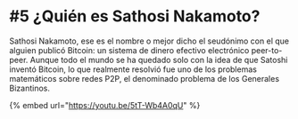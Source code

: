 # #5 ¿Quién es Sathosi Nakamoto?

Sathosi Nakamoto, ese es el nombre o mejor dicho el seudónimo con el que alguien publicó Bitcoin: un sistema de dinero efectivo electrónico peer-to-peer. Aunque todo el mundo se ha quedado solo con la idea de que Satoshi inventó Bitcoin, lo que realmente resolvió fue uno de los problemas matemáticos sobre redes P2P, el denominado problema de los Generales Bizantinos.

{% embed url="https://youtu.be/5tT-Wb4A0qU" %}

